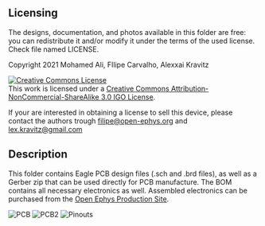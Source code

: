 ## Licensing

The designs, documentation, and photos available in this folder are free: you can redistribute it and/or modify it under the terms of the used license.
Check file named LICENSE.

Copyright 2021 Mohamed Ali, FIlipe Carvalho, Alexxai Kravitz

<a rel="license" href="http://creativecommons.org/licenses/by-nc-sa/3.0/igo/"><img alt="Creative Commons License" style="border-width:0" src="https://i.creativecommons.org/l/by-nc-sa/3.0/igo/88x31.png" /></a><br />This work is licensed under a <a rel="license" href="http://creativecommons.org/licenses/by-nc-sa/3.0/igo/">Creative Commons Attribution-NonCommercial-ShareAlike 3.0 IGO License</a>.

If your are interested in obtaining a license to sell this device, please contact the authors trough filipe@open-ephys.org and lex.kravitz@gmail.com

## Description

This folder contains Eagle PCB design files (.sch and .brd files), as well as a Gerber zip that can be used directly for PCB manufacture.  The BOM contains all necessary electronics as well.  Assembled electronics can be purchased from the [Open Ephys Production Site](https://open-ephys.org/fed3/fed3).  

![PCB](https://raw.githubusercontent.com/KravitzLabDevices/FED3/master/photos/FED3_122019_v6.2.png)
![PCB2](https://raw.githubusercontent.com/KravitzLabDevices/FED3/master/photos/OEPS_circuit5.jpg)
![Pinouts](https://raw.githubusercontent.com/KravitzLabDevices/FED3/main/photos/Pinouts.png)
